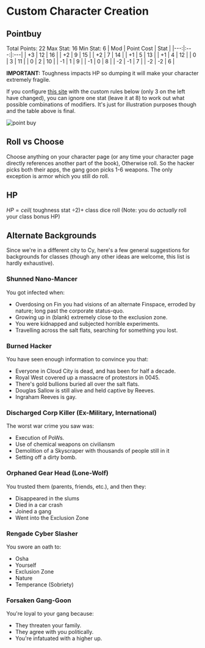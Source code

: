 # Custom Character Creation
## Pointbuy
Total Points: 22
Max Stat: 16
Min Stat: 6
| Mod | Point Cost | Stat | 
|---:|:---:|:---|
| +3 | 12 | 16 |
| +2 | 9 | 15 |
| +2 | 7 | 14 |
| +1 | 5 | 13 | 
| +1 | 4 | 12 |
| 0 | 3 | 11 |
| 0 | 2 | 10 |
| -1 | 1 | 9 |
| -1 | 0 | 8 |
| -2 | -1 | 7 |
| -2 | -2 | 6 |

**IMPORTANT:** Toughness impacts HP so dumping it will make your character extremely fragile.

If you configure [this site](https://chicken-dinner.com/5e/5e-point-buy.html) with the custom rules below (only 3 on the left have changed), you can ignore one stat (leave it at 8) to work out what possible combinations of modifiers. It's just for illustration purposes though and the table above is final.

![point buy](https://i.imgur.com/Bd2bDXT.png)

## Roll vs Choose
Choose anything on your character page (or any time your character page directly references another part of the book), Otherwise roll. So the hacker picks both their apps, the gang goon picks 1-6 weapons. The only exception is armor which you still do roll.

## HP
 $HP = ceil($ toughness stat $\div 2)  +$ class dice roll
(Note: you do *actually* roll your class bonus HP)

## Alternate Backgrounds
Since we're in a different city to Cy, here's a few general suggestions for backgrounds for classes (though any other ideas are welcome, this list is hardly exhaustive).
 
### Shunned Nano-Mancer
You got infected when:
-  Overdosing on Fin you had visions of an alternate Finspace, erroded by nature; long past the corporate status-quo. 
- Growing up in (blank) extremely close to the exclusion zone.
- You were kidnapped and subjected horrible experiments.
- Travelling across the salt flats, searching for something you lost.

### Burned Hacker
You have seen enough information to convince you that:
- Everyone in Cloud City is dead, and has been for half a decade.
- Royal West covered up a massacre of protestors in 0045.
- There's gold bullions buried all over the salt flats.
- Douglas Sallow is still alive and held captive by Reeves.
- Ingraham Reeves is gay.

 


### Discharged Corp Killer (Ex-Military, International)
The worst war crime you saw was:
- Execution of PoWs.
- Use of chemical weapons on civiliansm
- Demolition of a Skyscraper with thousands of people still in it
- Setting off a dirty bomb.

### Orphaned Gear Head (Lone-Wolf)
You trusted them (parents, friends, etc.), and then they:
- Disappeared in the slums
- Died in a car crash
- Joined a gang
- Went into the Exclusion Zone

### Rengade Cyber Slasher
You swore an oath to:
- Osha
- Yourself
- Exclusion Zone
- Nature
- Temperance (Sobriety)

### Forsaken Gang-Goon
You're loyal to your gang because:
- They threaten your family.
- They agree with you politically.
- You're infatuated with a higher up.
<!--stackedit_data:
eyJoaXN0b3J5IjpbLTIyNjM0ODAzOSwyMDEwNzk4ODEzLC0xOD
AyNjgyMzg0LC0xNDg1NTY5NjE4LDE1NjU4MjYyODgsLTEzNDI1
Mzk4NzQsLTEyNDAwOTM0MDcsMzkwMTcxMDMwLDEwMTY3NzcwND
YsMTkwMDQ0OTE4NiwzMzY2NjA5NjEsMTMyNTg3MTYwOSwxMDUw
ODE4Mjg0LDQwMzg1MDg3NCwtMTkxMzM0Mjk0LDIwNjM1MjcyNz
UsOTkzNzUwNTE3XX0=
-->
